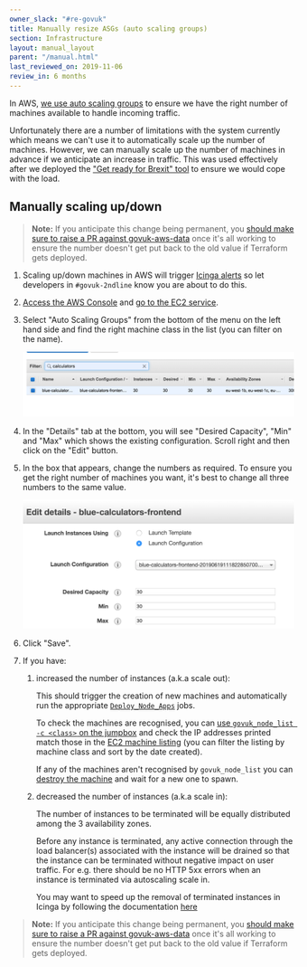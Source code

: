 ```yaml
---
owner_slack: "#re-govuk"
title: Manually resize ASGs (auto scaling groups)
section: Infrastructure
layout: manual_layout
parent: "/manual.html"
last_reviewed_on: 2019-11-06
review_in: 6 months
---
```


In AWS, [we use auto scaling groups][asg] to ensure we have the right number of
machines available to handle incoming traffic.

Unfortunately there are a number of limitations with the system currently which
means we can't use it to automatically scale up the number of machines.
However, we can manually scale up the number of machines in advance if we
anticipate an increase in traffic. This was used effectively after we deployed
the ["Get ready for Brexit" tool][brexit-tool] to ensure we would cope with
the load.

[asg]: https://docs.aws.amazon.com/autoscaling/ec2/userguide/AutoScalingGroup.html
[brexit-tool]: https://www.gov.uk/get-ready-brexit-check

## Manually scaling up/down

> **Note:** If you anticipate this change being permanent, you [should make
> sure to raise a PR against govuk-aws-data][pr] once it's all working to
> ensure the number doesn't get put back to the old value if Terraform gets
> deployed.

1. Scaling up/down machines in AWS will trigger [Icinga alerts](icinga) so let
   developers in `#govuk-2ndline` know you are about to do this.

1. [Access the AWS Console](/manual/access-aws-console.html) and [go to the EC2 service][ec2-home].

1. Select "Auto Scaling Groups" from the bottom of the menu on the left hand
   side and find the right machine class in the list (you can filter on the
   name).

   ![Filtering auto-scaling groups](images/auto-scaling-groups-filter.png)

1. In the "Details" tab at the bottom, you will see "Desired Capacity", "Min"
   and "Max" which shows the existing configuration. Scroll right and then
   click on the "Edit" button.

1. In the box that appears, change the numbers as required. To ensure you get
   the right number of machines you want, it's best to change all three numbers
   to the same value.

   ![Editing auto-scaling groups](images/auto-scaling-groups-edit.png)

1. Click "Save".

1. If you have:

   1. increased the number of instances (a.k.a scale out):

        This should trigger the creation of new machines and
        automatically run the appropriate [`Deploy_Node_Apps`][deploy-node-apps]
        jobs.

        To check the machines are recognised, you can [use
        `govuk_node_list -c <class>` on the jumpbox][jumpbox] and check the IP
        addresses printed match those in the [EC2 machine listing][ec2-machines]
        (you can filter the listing by machine class and sort by the date created).

        If any of the machines aren't recognised by `govuk_node_list` you can
        [destroy the machine][reprovision] and wait for a new one to spawn.

   2. decreased the number of instances (a.k.a scale in):

        The number of instances to be terminated will be equally distributed
        among the 3 availability zones.

        Before any instance is terminated, any active connection through the
        load balancer(s) associated with the instance will be drained so that
        the instance can be terminated without negative impact on user traffic.
        For e.g. there should be no HTTP 5xx errors when an instance is terminated
        via autoscaling scale in.

        You may want to speed up the removal of terminated instances in Icinga
        by following the documentation
        [here](https://docs.publishing.service.gov.uk/manual/remove-machines.html)


> **Note:** If you anticipate this change being permanent, you [should make
> sure to raise a PR against govuk-aws-data][pr] once it's all working to
> ensure the number doesn't get put back to the old value if Terraform gets
> deployed.

[icinga]: /manual/icinga.html
[ec2-home]: https://eu-west-1.console.aws.amazon.com/ec2/home?region=eu-west-1
[ec2-machines]: https://eu-west-1.console.aws.amazon.com/ec2/v2/home?region=eu-west-1#Instances:sort=tag:Name
[jumpbox]: /manual/howto-ssh-to-machines-in-aws.html#jumpbox
[deploy-node-apps]: https://deploy.blue.production.govuk.digital/job/Deploy_Node_Apps/
[reprovision]: /manual/reprovision.html#aws
[pr]: https://github.com/alphagov/govuk-aws-data/pull/562
